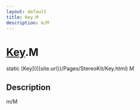 ```yaml
---
layout: default
title: Key.M
description: m/M
---
```

# [Key]({{site.url}}/Pages/StereoKit/Key.html).M

<div class='signature' markdown='1'>
static [Key]({{site.url}}/Pages/StereoKit/Key.html) M
</div>

## Description
m/M

